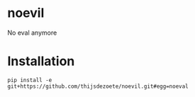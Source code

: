 noevil
======

No eval anymore

Installation 
======

```
pip install -e git+https://github.com/thijsdezoete/noevil.git#egg=noeval
```
